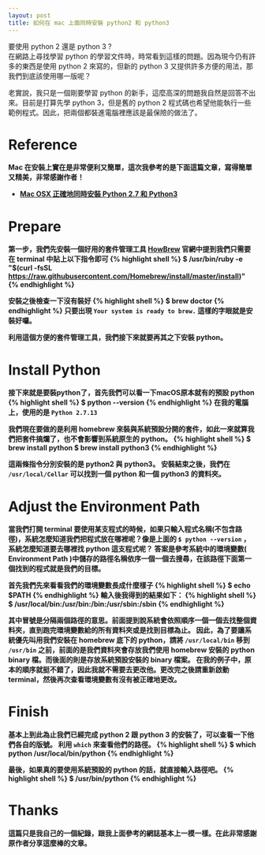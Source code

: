 ```yaml
---
layout: post
title: 如何在 mac 上面同時安裝 python2 和 python3
---
```


<div class="message">
要使用 python 2 還是 python 3 ?
</div>
在網路上尋找學習 python 的學習文件時，時常看到這樣的問題。因為現今仍有許多的東西是使用 python 2 來寫的，但新的 python 3 又提供許多方便的用法，那我們到底該使用哪一版呢？

老實說，我只是一個剛要學習 python 的新手，這麼高深的問題我自然是回答不出來。目前是打算先學 python 3，但是舊的 python 2 程式碼也希望他能執行一些範例程式。因此，把兩個都裝進電腦裡應該是最保險的做法了。

<!-- more -->

# <strong>Reference

Mac 在安裝上實在是非常便利又簡單，這次我參考的是下面這篇文章，寫得簡單又精美，非常感謝作者！
- [Mac OSX 正確地同時安裝 Python 2.7 和 Python3](https://stringpiggy.hpd.io/mac-osx-python3-dual-install/)

# <strong>Prepare

第一步，我們先安裝一個好用的套件管理工具 [HowBrew](https://brew.sh/index_zh-tw.html)
官網中提到我們只需要在 terminal 中貼上以下指令即可
{% highlight shell %}
$ /usr/bin/ruby -e "$(curl -fsSL https://raw.githubusercontent.com/Homebrew/install/master/install)"
{% endhighlight %}

安裝之後檢查一下沒有裝好
{% highlight shell %}
$ brew doctor
{% endhighlight %}
只要出現 `Your system is ready to brew.` 這樣的字眼就是安裝好囉。
 
利用這個方便的套件管理工具，我們接下來就要再其之下安裝 python。

# <strong>Install Python

接下來就是要裝python了，首先我們可以看一下macOS原本就有的預設 python
{% highlight shell %}
$ python --version
{% endhighlight %}
在我的電腦上，使用的是 `Python 2.7.13`

我們現在要做的是利用 homebrew 來裝與系統預設分開的套件，如此一來就算我們把套件搞爛了，也不會影響到系統原生的 python。
{% highlight shell %}
$ brew install python
$ brew install python3
{% endhighlight %}

這兩條指令分別安裝的是 python2 與 python3。
安裝結束之後，我們在 `/usr/local/Cellar` 可以找到一個 python 和一個 python3 的資料夾。

# <strong>Adjust the Environment Path

當我們打開 terminal 要使用某支程式的時候，如果只輸入程式名稱(不包含路徑)，系統怎麼知道我們把程式放在哪裡呢？像是上面的 `$ python --version` ，系統怎麼知道要去哪裡找 python 這支程式呢？
答案是參考系統中的環境變數( Environment Path )中儲存的路徑名稱依序一個一個去搜尋，在該路徑下面第一個找到的程式就是我們的目標。

首先我們先來看看我們的環境變數長成什麼樣子
{% highlight shell %}
$ echo $PATH
{% endhighlight %}
輸入後我得到的結果如下：
{% highlight shell %}
$ /usr/local/bin:/usr/bin:/bin:/usr/sbin:/sbin
{% endhighlight %}

其中冒號是分隔兩個路徑的意思。前面提到說系統會**依照順序**一個一個去找整個資料夾，直到跑完環境變數給的所有資料夾或是找到目標為止。
因此，為了要讓系統優先叫用我們安裝在 homebrew 底下的 python，請將 `/usr/local/bin` 移到 `/usr/bin` 之前，前面的是我們資料夾會存放我們使用 homebrew 安裝的 python binary 檔。而後面的則是存放系統預設安裝的 binary 檔案。
在我的例子中，原本的順序就挺不錯了，因此我就不需要去更改他。更改完之後請重新啟動 terminal，然後再次查看環境變數有沒有被正確地更改。

# <strong>Finish

基本上到此為止我們已經完成 python 2 跟 python 3 的安裝了，可以查看一下他們各自的版號。
利用 `which` 來查看他們的路徑。
{% highlight shell %}
$ which python
/usr/local/bin/python
{% endhighlight %}

最後，如果真的要使用系統預設的 python 的話，就直接輸入路徑吧。
{% highlight shell %}
$ /usr/bin/python
{% endhighlight %}

# <strong>Thanks

這篇只是我自己的一個紀錄，跟我上面參考的網誌基本上一模一樣。在此非常感謝原作者分享這麼棒的文章。



